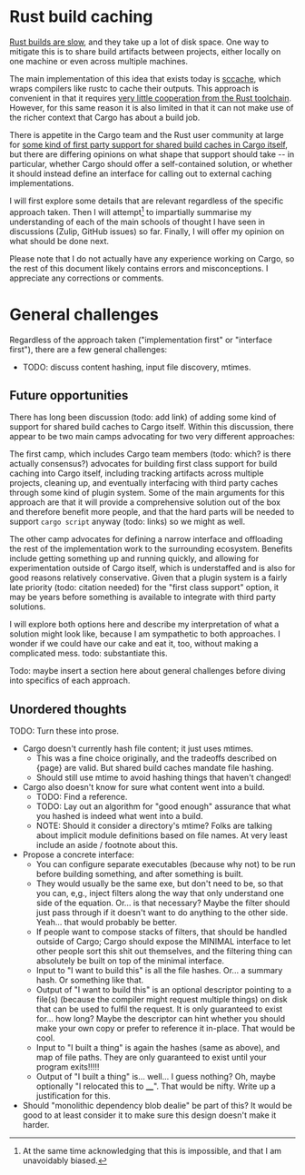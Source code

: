 # Rust build caching

[Rust builds are slow](slow-builds.md), and they take up a lot of disk space.
One way to mitigate this is to share build artifacts between projects, either locally on one machine or even across multiple machines.

The main implementation of this idea that exists today is [sccache](https://github.com/mozilla/sccache), which wraps compilers like rustc to cache their outputs.
This approach is convenient in that it requires [very little cooperation from the Rust toolchain](https://doc.rust-lang.org/cargo/reference/config.html#buildrustc-wrapper).
However, for this same reason it is also limited in that it can not make use of the richer context that Cargo has about a build job.

There is appetite in the Cargo team and the Rust user community at large for [some kind of first party support for shared build caches in Cargo itself](https://github.com/rust-lang/cargo/issues/5931), but there are differing opinions on what shape that support should take -- in particular, whether Cargo should offer a self-contained solution, or whether it should instead define an interface for calling out to external caching implementations.

I will first explore some details that are relevant regardless of the specific approach taken.
Then I will attempt[^1] to impartially summarise my understanding of each of the main schools of thought I have seen in discussions (Zulip, GitHub issues) so far.
Finally, I will offer my opinion on what should be done next.

Please note that I do not actually have any experience working on Cargo, so the rest of this document likely contains errors and misconceptions.
I appreciate any corrections or comments.

# General challenges

Regardless of the approach taken ("implementation first" or "interface first"), there are a few general challenges:

- TODO: discuss content hashing, input file discovery, mtimes.

## Future opportunities

There has long been discussion (todo: add link) of adding some kind of support for shared build caches to Cargo itself. Within this discussion, there appear to be two main camps advocating for two very different approaches:

The first camp, which includes Cargo team members (todo: which? is there actually consensus?) advocates for building first class support for build caching into Cargo itself, including tracking artifacts across multiple projects, cleaning up, and eventually interfacing with third party caches through some kind of plugin system. Some of the main arguments for this approach are that it will provide a comprehensive solution out of the box and therefore benefit more people, and that the hard parts will be needed to support `cargo script` anyway (todo: links) so we might as well.

The other camp advocates for defining a narrow interface and offloading the rest of the implementation work to the surrounding ecosystem. Benefits include getting something up and running quickly, and allowing for experimentation outside of Cargo itself, which is understaffed and is also for good reasons relatively conservative. Given that a plugin system is a fairly late priority (todo: citation needed) for the "first class support" option, it may be years before something is available to integrate with third party solutions.

I will explore both options here and describe my interpretation of what a solution might look like, because I am sympathetic to both approaches. I wonder if we could have our cake and eat it, too, without making a complicated mess. todo: substantiate this.

Todo: maybe insert a section here about general challenges before diving into specifics of each approach.

## Unordered thoughts

TODO: Turn these into prose.

- Cargo doesn't currently hash file content; it just uses mtimes.
  - This was a fine choice originally, and the tradeoffs described on {page} are valid. But shared build caches mandate file hashing.
  - Should still use mtime to avoid hashing things that haven't changed!
- Cargo also doesn't know for sure what content went into a build.
  - TODO: Find a reference.
  - TODO: Lay out an algorithm for "good enough" assurance that what you hashed is indeed what went into a build.
  - NOTE: Should it consider a directory's mtime? Folks are talking about implicit module definitions based on file names. At very least include an aside / footnote about this.
- Propose a concrete interface:
  - You can configure separate executables (because why not) to be run before building something, and after something is built.
  - They would usually be the same exe, but don't need to be, so that you can, e,g., inject filters along the way that only understand one side of the equation. Or... is that necessary? Maybe the filter should just pass through if it doesn't want to do anything to the other side. Yeah... that would probably be better.
  - If people want to compose stacks of filters, that should be handled outside of Cargo; Cargo should expose the MINIMAL interface to let other people sort this shit out themselves, and the filtering thing can absolutely be built on top of the minimal interface.
  - Input to "I want to build this" is all the file hashes. Or... a summary hash. Or something like that.
  - Output of "I want to build this" is an optional descriptor pointing to a file(s) (because the compiler might request multiple things) on disk that can be used to fulfil the request. It is only guaranteed to exist for... how long? Maybe the descriptor can hint whether you should make your own copy or prefer to reference it in-place. That would be cool.
  - Input to "I built a thing" is again the hashes (same as above), and map of file paths. They are only guaranteed to exist until your program exits!!!!!
  - Output of "I built a thing" is... well... I guess nothing? Oh, maybe optionally "I relocated this to **\_\_**". That would be nifty. Write up a justification for this.
- Should "monolithic dependency blob dealie" be part of this? It would be good to at least consider it to make sure this design doesn't make it harder.

[^1]: At the same time acknowledging that this is impossible, and that I am unavoidably biased.
